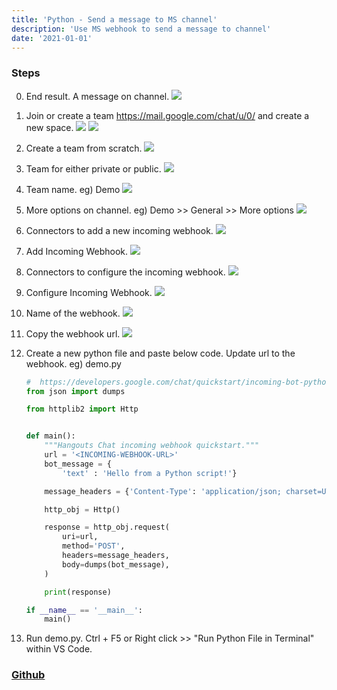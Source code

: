 ```yaml
---
title: 'Python - Send a message to MS channel'
description: 'Use MS webhook to send a message to channel'
date: '2021-01-01'
---
```

### Steps
0. End result. A message on channel.
    ![](https://github.com/taeheechoi/python-send-a-message-to-team-channel/blob/main/images/0.jpg?raw=true)

1. Join or create a team https://mail.google.com/chat/u/0/ and create a new space.
    ![](https://github.com/taeheechoi/python-send-a-message-to-team-channel/blob/main/images/1.jpg?raw=true)
    ![](https://github.com/taeheechoi/python-send-a-message-to-team-channel/blob/main/images/2.jpg?raw=true)

2. Create a team from scratch.
    ![](https://github.com/taeheechoi/python-send-a-message-to-team-channel/blob/main/images/3.jpg?raw=true)

3. Team for either private or public.
    ![](https://github.com/taeheechoi/python-send-a-message-to-team-channel/blob/main/images/4.jpg?raw=true)

4. Team name. eg) Demo
    ![](https://github.com/taeheechoi/python-send-a-message-to-team-channel/blob/main/images/5.jpg?raw=true)

5. More options on channel. eg) Demo >> General >> More options
    ![](https://github.com/taeheechoi/python-send-a-message-to-team-channel/blob/main/images/6.jpg?raw=true)

6. Connectors to add a new incoming webhook.
    ![](https://github.com/taeheechoi/python-send-a-message-to-team-channel/blob/main/images/7.jpg?raw=true)

7. Add Incoming Webhook.
    ![](https://github.com/taeheechoi/python-send-a-message-to-team-channel/blob/main/images/8.jpg?raw=true)

8. Connectors to configure the incoming webhook.
    ![](https://github.com/taeheechoi/python-send-a-message-to-team-channel/blob/main/images/9.jpg?raw=true)

9. Configure Incoming Webhook.
    ![](https://github.com/taeheechoi/python-send-a-message-to-team-channel/blob/main/images/10.jpg?raw=true)

10. Name of the webhook.
    ![](https://github.com/taeheechoi/python-send-a-message-to-team-channel/blob/main/images/11.jpg?raw=true)

11. Copy the webhook url.
    ![](https://github.com/taeheechoi/python-send-a-message-to-team-channel/blob/main/images/12.jpg?raw=true)

12. Create a new python file and paste below code. Update url to the webhook. eg) demo.py
    ```python
    #  https://developers.google.com/chat/quickstart/incoming-bot-python
    from json import dumps

    from httplib2 import Http


    def main():
        """Hangouts Chat incoming webhook quickstart."""
        url = '<INCOMING-WEBHOOK-URL>'
        bot_message = {
            'text' : 'Hello from a Python script!'}

        message_headers = {'Content-Type': 'application/json; charset=UTF-8'}

        http_obj = Http()

        response = http_obj.request(
            uri=url,
            method='POST',
            headers=message_headers,
            body=dumps(bot_message),
        )

        print(response)

    if __name__ == '__main__':
        main()
    ```
5. Run demo.py. Ctrl + F5 or Right click >> "Run Python File in Terminal"  within VS Code.

### [Github](https://github.com/taeheechoi/python-send-a-message-to-team-channel.git)
